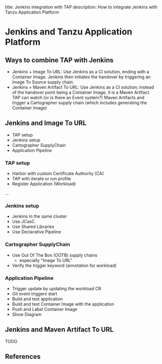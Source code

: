 title: Jenkins integration with TAP
description: How to integrate Jenkins with Tanzu Application Platform

# Jenkins and Tanzu Application Platform


## Ways to combine TAP with Jenkins

* Jenkins + Image To URL:  Use Jenkins as a CI solution, ending with a Container Image. Jenkins then initiates the handover by triggering an Image To Source supply chain.
* Jenkins + Maven Artifact To URL: Use Jenkins as a CI solution; instead of the handover point being a Container Image, it is a Maven Artifact. TAP can watch (or is there an Event system?) Maven Artifacts and trigger a Cartographer supply chain (which includes generating the Container Image)

## Jenkins and Image To URL

* TAP setup
* Jenkins setup
* Cartographer SupplyChain
* Application Pipeline

### TAP setup

* Harbor with custom Certificate Authority (CA)
* TAP with iterate or run profile
* Register Application (Workload)

...

### Jenkins setup

* Jenkins in the same cluster
* Use JCasC
* Use Shared Libraries
* Use Declarative Pipeline

### Cartographer SupplyChain

* Use Out Of The Box (OOTB) supply chains
	* especially "Image To URL"
* Verify the trigger keyword (annotation for workload)

### Application Pipeline

* Trigger update by updating the workload CR
* Git event triggers start 
* Build and test application
* Build and test Container Image with the application
* Push and Label Container Image
* Show Diagram

## Jenkins and Maven Artifact To URL

TODO

## References
